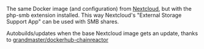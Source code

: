 The same Docker image (and configuration) from [Nextcloud](https://hub.docker.com/_/nextcloud), but with the php-smb extension installed.
This way Nextcloud's "External Storage Support App" can be used with SMB shares.

Autobuilds/updates when the base Nextcloud image gets an update, thanks to  [grandmaster/dockerhub-chainreactor](https://hub.docker.com/r/grandmaster/dockerhub-chainreactor)
